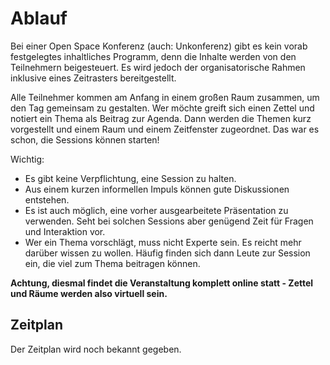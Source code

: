# Ablauf

Bei einer Open Space Konferenz (auch: Unkonferenz) gibt es kein vorab festgelegtes 
inhaltliches Programm, denn die Inhalte werden von den Teilnehmern beigesteuert.
Es wird jedoch der organisatorische Rahmen inklusive eines Zeitrasters bereitgestellt.

Alle Teilnehmer kommen am Anfang in einem großen Raum zusammen, um den Tag gemeinsam zu gestalten.
Wer möchte greift sich einen Zettel und notiert ein Thema als Beitrag zur Agenda.
Dann werden die Themen kurz vorgestellt und einem Raum und einem Zeitfenster zugeordnet.
Das war es schon, die Sessions können starten!

Wichtig:
- Es gibt keine Verpflichtung, eine Session zu halten.
- Aus einem kurzen informellen Impuls können gute Diskussionen entstehen.
- Es ist auch möglich, eine vorher ausgearbeitete Präsentation zu verwenden. 
Seht bei solchen Sessions aber genügend Zeit für Fragen und Interaktion vor.
- Wer ein Thema vorschlägt, muss nicht Experte sein. Es reicht mehr darüber wissen zu wollen.
Häufig finden sich dann Leute zur Session ein, die viel zum Thema beitragen können.

**Achtung, diesmal findet die Veranstaltung komplett online statt - Zettel und Räume werden also virtuell sein.**

## Zeitplan

Der Zeitplan wird noch bekannt gegeben.
